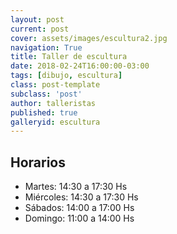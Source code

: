 ```yaml
---
layout: post
current: post
cover: assets/images/escultura2.jpg
navigation: True
title: Taller de escultura
date: 2018-02-24T16:00:00-03:00
tags: [dibujo, escultura]
class: post-template
subclass: 'post'
author: talleristas
published: true
galleryid: escultura
---
```

## Horarios

- Martes: 14:30 a 17:30 Hs
- Miércoles: 14:30 a 17:30 Hs
- Sábados: 14:00 a 17:00 Hs
- Domingo: 11:00 a 14:00 Hs
